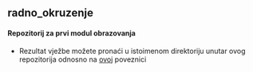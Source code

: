 ## radno_okruzenje
#### Repozitorij za prvi modul obrazovanja

- Rezultat vježbe možete pronaći u istoimenom direktoriju unutar ovog repozitorija odnosno na [ovoj](https://github.com/robitest/radno_okruzenje) poveznici
